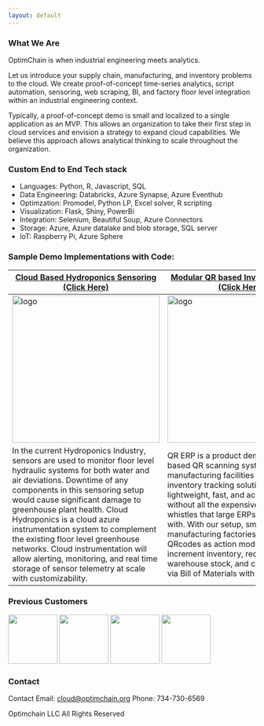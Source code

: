 ```yaml
---
layout: default
---
```



###  What We Are
OptimChain is when industrial engineering meets analytics. 

Let us introduce your supply chain, manufacturing, and inventory problems to the cloud. We create proof-of-concept time-series analytics, script automation, sensoring, web scraping, BI, and factory floor level integration within an industrial engineering context. 

Typically, a proof-of-concept demo is small and localized to a single application as an MVP. This allows an organization to take their first step in cloud services and envision a strategy to expand cloud capabilities. We believe this approach allows analytical thinking to scale throughout the organization. 


### Custom End to End Tech stack
* Languages: Python, R, Javascript, SQL
* Data Engineering: Databricks, Azure Synapse, Azure Eventhub
* Optimzation: Promodel, Python LP, Excel solver, R scripting
* Visualization: Flask, Shiny, PowerBi
* Integration: Selenium, Beautiful Soup, Azure Connectors
* Storage: Azure, Azure datalake and blob storage, SQL server
* IoT: Raspberry Pi, Azure Sphere

### Sample Demo Implementations with Code:


| [Cloud Based Hydroponics Sensoring (Click Here)](https://github.com/OptimChain/Cloud_Hydroponics) | [Modular QR based Inventory Control (Click Here)](https://github.com/OptimChain/QR_ERP) |  [Databricks R and PowerBi Quota Ticket Forecasting (Click Here)](https://github.com/IamJasonBian/Demo_ML) |
| --- | ----------- | ----------- |
| <img src="https://user-images.githubusercontent.com/84352976/120255471-e031fd00-c240-11eb-8cc5-5b027cc268c9.png" alt="logo" width="300"/>  | <img src="https://user-images.githubusercontent.com/84352976/120255432-c8f30f80-c240-11eb-8974-d60f14ae9f12.png" alt="logo" width="300"/> | <img src="https://user-images.githubusercontent.com/84352976/133701160-4b15d1fd-5c73-4ff6-bb98-d59c5b43b09d.png" alt="logo" width="300"/>|
| In the current Hydroponics Industry, sensors are used to monitor floor level hydraulic systems for both water and air deviations. Downtime of any components in this sensoring setup would cause significant damage to greenhouse plant health. Cloud Hydroponics is a cloud azure instrumentation system to complement the existing floor level greenhouse networks. Cloud instrumentation will allow alerting, monitoring, and real time storage of sensor telemetry at scale with customizability. | QR ERP is a product demo for a cloud based QR scanning system. Small manufacturing facilities need an inventory tracking solution that is lightweight, fast, and accessible without all the expensive bells and whistles that large ERPs typically come with. With our setup, small manufacturing factories can print QRcodes as action modules and auto-increment inventory, reconcillate warehouse stock, and create full builds via Bill of Materials with their phone! | Statistical time-series forecast + classification done for a cilent with PowerBi front end code + R backend code. Work was to triangulate plans and orders for a major US manufacturer.|






### Previous Customers


<img src="https://user-images.githubusercontent.com/84352976/120245367-d056f080-c221-11eb-9ed9-e98f00b69ef5.png" height="100" />
<img src="https://user-images.githubusercontent.com/84352976/120245376-da78ef00-c221-11eb-8202-353f49adc7e1.png" height="100" />
<img src="https://user-images.githubusercontent.com/84352976/120245387-eb296500-c221-11eb-810f-7b591d06b6ae.png" height="100" />
<img src="https://user-images.githubusercontent.com/84352976/130158704-70c962a0-eb74-4900-8417-ab61856213ee.png" height="100" />





### Contact

Contact
Email: cloud@optimchain.org
Phone: 734-730-6569


Optimchain LLC  All Rights Reserved

